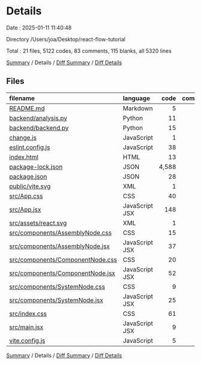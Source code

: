 # Details

Date : 2025-01-11 11:40:48

Directory /Users/joa/Desktop/react-flow-tutorial

Total : 21 files,  5122 codes, 83 comments, 115 blanks, all 5320 lines

[Summary](results.md) / Details / [Diff Summary](diff.md) / [Diff Details](diff-details.md)

## Files
| filename | language | code | comment | blank | total |
| :--- | :--- | ---: | ---: | ---: | ---: |
| [README.md](/README.md) | Markdown | 5 | 0 | 4 | 9 |
| [backend/analysis.py](/backend/analysis.py) | Python | 11 | 3 | 4 | 18 |
| [backend/backend.py](/backend/backend.py) | Python | 15 | 20 | 14 | 49 |
| [change.js](/change.js) | JavaScript | 1 | 0 | 0 | 1 |
| [eslint.config.js](/eslint.config.js) | JavaScript | 38 | 0 | 2 | 40 |
| [index.html](/index.html) | HTML | 13 | 0 | 1 | 14 |
| [package-lock.json](/package-lock.json) | JSON | 4,588 | 0 | 1 | 4,589 |
| [package.json](/package.json) | JSON | 28 | 0 | 1 | 29 |
| [public/vite.svg](/public/vite.svg) | XML | 1 | 0 | 0 | 1 |
| [src/App.css](/src/App.css) | CSS | 40 | 0 | 6 | 46 |
| [src/App.jsx](/src/App.jsx) | JavaScript JSX | 148 | 19 | 35 | 202 |
| [src/assets/react.svg](/src/assets/react.svg) | XML | 1 | 0 | 0 | 1 |
| [src/components/AssemblyNode.css](/src/components/AssemblyNode.css) | CSS | 15 | 0 | 4 | 19 |
| [src/components/AssemblyNode.jsx](/src/components/AssemblyNode.jsx) | JavaScript JSX | 37 | 14 | 9 | 60 |
| [src/components/ComponentNode.css](/src/components/ComponentNode.css) | CSS | 20 | 0 | 4 | 24 |
| [src/components/ComponentNode.jsx](/src/components/ComponentNode.jsx) | JavaScript JSX | 52 | 20 | 12 | 84 |
| [src/components/SystemNode.css](/src/components/SystemNode.css) | CSS | 9 | 0 | 1 | 10 |
| [src/components/SystemNode.jsx](/src/components/SystemNode.jsx) | JavaScript JSX | 25 | 6 | 6 | 37 |
| [src/index.css](/src/index.css) | CSS | 61 | 0 | 8 | 69 |
| [src/main.jsx](/src/main.jsx) | JavaScript JSX | 9 | 0 | 1 | 10 |
| [vite.config.js](/vite.config.js) | JavaScript | 5 | 1 | 2 | 8 |

[Summary](results.md) / Details / [Diff Summary](diff.md) / [Diff Details](diff-details.md)